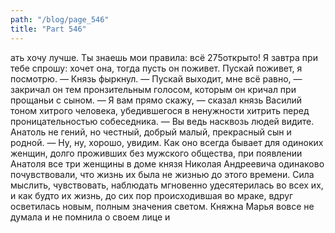 ```yaml
---
path: "/blog/page_546"
title: "Part 546"
---
```


ать хочу лучше. Ты знаешь мои правила: всё 275открыто! Я завтра при тебе спрошу: хочет она, тогда пусть он поживет. Пускай поживет, я посмотрю. — Князь фыркнул. — Пускай выходит, мне всё равно, — закричал он тем пронзительным голосом, которым он кричал при прощаньи с сыном.
— Я вам прямо скажу, — сказал князь Василий тоном хитрого человека, убедившегося в ненужности хитрить перед проницательностью собеседника. — Вы ведь насквозь людей видите. Анатоль не гений, но честный, добрый малый, прекрасный сын и родной.
— Ну, ну, хорошо, увидим.
Как оно всегда бывает для одиноких женщин, долго проживших без мужского общества, при появлении Анатоля все три женщины в доме князя Николая Андреевича одинаково почувствовали, что жизнь их была не жизнью до этого времени. Сила мыслить, чувствовать, наблюдать мгновенно удесятерилась во всех их, и как будто их жизнь, до сих пор происходившая во мраке, вдруг осветилась новым, полным значения светом.
Княжна Марья вовсе не думала и не помнила о своем лице и 
